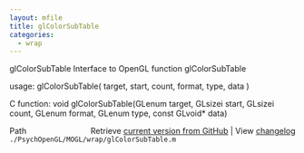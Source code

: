```yaml
---
layout: mfile
title: glColorSubTable
categories:
  - wrap
---
```


glColorSubTable  Interface to OpenGL function glColorSubTable

usage:  glColorSubTable\( target, start, count, format, type, data \)

C function:  void glColorSubTable\(GLenum target, GLsizei start, GLsizei count, GLenum format, GLenum type, const GLvoid\* data\)


<div class="code_header" style="text-align:right;">
  <span style="float:left;">Path&nbsp;&nbsp;</span> <span class="counter">Retrieve <a href=
  "https://raw.github.com/Psychtoolbox-3/Psychtoolbox-3/beta/./PsychOpenGL/MOGL/wrap/glColorSubTable.m">current version from GitHub</a> | View <a href=
  "https://github.com/Psychtoolbox-3/Psychtoolbox-3/commits/beta/./PsychOpenGL/MOGL/wrap/glColorSubTable.m">changelog</a></span>
</div>
<div class="code">
  <code>./PsychOpenGL/MOGL/wrap/glColorSubTable.m</code>
</div>
